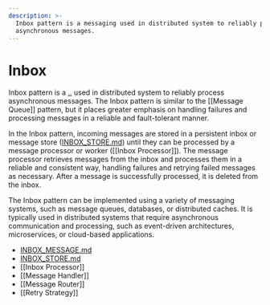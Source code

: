 ```yaml
---
description: >-
  Inbox pattern is a messaging used in distributed system to reliably process
  asynchronous messages.
---
```


# Inbox

Inbox pattern is a [..](../ "mention") used in distributed system to reliably process asynchronous messages. The Inbox pattern is similar to the \[\[Message Queue]] pattern, but it places greater emphasis on handling failures and processing messages in a reliable and fault-tolerant manner.

In the Inbox pattern, incoming messages are stored in a persistent inbox or message store ([INBOX\_STORE.md](INBOX\_STORE.md "mention")) until they can be processed by a message processor or worker (\[\[Inbox Processor]]). The message processor retrieves messages from the inbox and processes them in a reliable and consistent way, handling failures and retrying failed messages as necessary. After a message is successfully processed, it is deleted from the inbox.

The Inbox pattern can be implemented using a variety of messaging systems, such as message queues, databases, or distributed caches. It is typically used in distributed systems that require asynchronous communication and processing, such as event-driven architectures, microservices, or cloud-based applications.

* [INBOX\_MESSAGE.md](INBOX\_MESSAGE.md "mention")
* [INBOX\_STORE.md](INBOX\_STORE.md "mention")
* \[\[Inbox Processor]]
* \[\[Message Handler]]
* \[\[Message Router]]
* \[\[Retry Strategy]]
